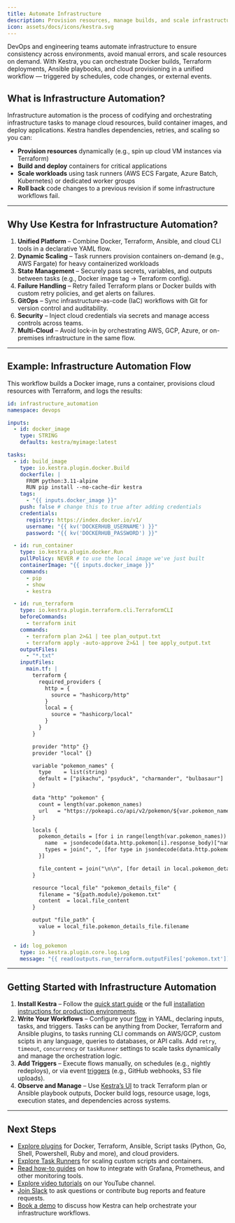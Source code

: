 ```yaml
---
title: Automate Infrastructure
description: Provision resources, manage builds, and scale infrastructure workflows
icon: assets/docs/icons/kestra.svg
---
```


DevOps and engineering teams automate infrastructure to ensure consistency across environments, avoid manual errors, and scale resources on demand. With Kestra, you can orchestrate Docker builds, Terraform deployments, Ansible playbooks, and cloud provisioning in a unified workflow — triggered by schedules, code changes, or external events.

## What is Infrastructure Automation?

Infrastructure automation is the process of codifying and orchestrating infrastructure tasks to manage cloud resources, build container images, and deploy applications. Kestra handles dependencies, retries, and scaling so you can:
- **Provision resources** dynamically (e.g., spin up cloud VM instances via Terraform)
- **Build and deploy** containers for critical applications
- **Scale workloads** using task runners (AWS ECS Fargate, Azure Batch, Kubernetes) or dedicated worker groups
- **Roll back** code changes to a previous revision if some infrastructure workflows fail.

---

## Why Use Kestra for Infrastructure Automation?

1. **Unified Platform** – Combine Docker, Terraform, Ansible, and cloud CLI tools in a declarative YAML flow.
2. **Dynamic Scaling** – Task runners provision containers on-demand (e.g., AWS Fargate) for heavy containerized workloads
3. **State Management** – Securely pass secrets, variables, and outputs between tasks (e.g., Docker image tag → Terraform config).
4. **Failure Handling** – Retry failed Terraform plans or Docker builds with custom retry policies, and get alerts on failures.
5. **GitOps** – Sync infrastructure-as-code (IaC) workflows with Git for version control and auditability.
6. **Security** – Inject cloud credentials via secrets and manage access controls across teams.
7. **Multi-Cloud** – Avoid lock-in by orchestrating AWS, GCP, Azure, or on-premises infrastructure in the same flow.

---

## Example: Infrastructure Automation Flow

This workflow builds a Docker image, runs a container, provisions cloud resources with Terraform, and logs the results:

```yaml
id: infrastructure_automation
namespace: devops

inputs:
  - id: docker_image
    type: STRING
    defaults: kestra/myimage:latest

tasks:
  - id: build_image
    type: io.kestra.plugin.docker.Build
    dockerfile: |
      FROM python:3.11-alpine
      RUN pip install --no-cache-dir kestra
    tags:
      - "{{ inputs.docker_image }}"
    push: false # change this to true after adding credentials
    credentials:
      registry: https://index.docker.io/v1/
      username: "{{ kv('DOCKERHUB_USERNAME') }}"
      password: "{{ kv('DOCKERHUB_PASSWORD') }}"

  - id: run_container
    type: io.kestra.plugin.docker.Run
    pullPolicy: NEVER # to use the local image we've just built
    containerImage: "{{ inputs.docker_image }}"
    commands:
      - pip
      - show
      - kestra

  - id: run_terraform
    type: io.kestra.plugin.terraform.cli.TerraformCLI
    beforeCommands:
      - terraform init
    commands:
      - terraform plan 2>&1 | tee plan_output.txt
      - terraform apply -auto-approve 2>&1 | tee apply_output.txt
    outputFiles:
      - "*.txt"
    inputFiles:
      main.tf: |
        terraform {
          required_providers {
            http = {
              source = "hashicorp/http"
            }
            local = {
              source = "hashicorp/local"
            }
          }
        }

        provider "http" {}
        provider "local" {}

        variable "pokemon_names" {
          type    = list(string)
          default = ["pikachu", "psyduck", "charmander", "bulbasaur"]
        }

        data "http" "pokemon" {
          count = length(var.pokemon_names)
          url   = "https://pokeapi.co/api/v2/pokemon/${var.pokemon_names[count.index]}"
        }

        locals {
          pokemon_details = [for i in range(length(var.pokemon_names)) : {
            name  = jsondecode(data.http.pokemon[i].response_body)["name"]
            types = join(", ", [for type in jsondecode(data.http.pokemon[i].response_body)["types"] : type["type"]["name"]])
          }]

          file_content = join("\n\n", [for detail in local.pokemon_details : "Name: ${detail.name}\nTypes: ${detail.types}"])
        }

        resource "local_file" "pokemon_details_file" {
          filename = "${path.module}/pokemon.txt"
          content  = local.file_content
        }

        output "file_path" {
          value = local_file.pokemon_details_file.filename
        }

  - id: log_pokemon
    type: io.kestra.plugin.core.log.Log
    message: "{{ read(outputs.run_terraform.outputFiles['pokemon.txt']) }}"
```

---

## Getting Started with Infrastructure Automation

1. **Install Kestra** – Follow the [quick start guide](../01.getting-started/01.quickstart.md) or the full [installation instructions for production environments](../02.installation/index.md).
2. **Write Your Workflows** – Configure your [flow](../03.tutorial/index.md) in YAML, declaring inputs, tasks, and triggers. Tasks can be anything from Docker, Terraform and Ansible plugins, to tasks running CLI commands on AWS/GCP, custom scipts in any language, queries to databases, or API calls. Add `retry`, `timeout`, `concurrency` or `taskRunner` settings to scale tasks dynamically and manage the orchestration logic.
3. **Add Triggers** – Execute flows manually, on schedules (e.g., nightly redeploys), or via event [triggers](../04.workflow-components/07.triggers/index.md) (e.g., GitHub webhooks, S3 file uploads).
4. **Observe and Manage** – Use [Kestra’s UI](../08.ui/index.md) to track Terraform plan or Ansible playbook outputs, Docker build logs, resource usage, logs, execution states, and dependencies across systems.

---

## Next Steps
- [Explore plugins](https://kestra.io/plugins) for Docker, Terraform, Ansible, Script tasks (Python, Go, Shell, Powershell, Ruby and more), and cloud providers.
- [Explore Task Runners](../06.enterprise/04.scalability/task-runners.md) for scaling custom scripts and containers.
- [Read how-to guides](../15.how-to-guides/index.md) on how to integrate with Grafana, Prometheus, and other monitoring tools.
- [Explore video tutorials](https://www.youtube.com/@kestra-io) on our YouTube channel.
- [Join Slack](https://kestra.io/slack) to ask questions or contribute bug reports and feature requests.
- [Book a demo](https://kestra.io/demo) to discuss how Kestra can help orchestrate your infrastructure workflows.
